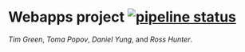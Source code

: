 # Webapps project [![pipeline status](https://gitlab.doc.ic.ac.uk/g1727135/Webapps/badges/master/pipeline.svg)](https://gitlab.doc.ic.ac.uk/g1727135/Webapps/commits/master)

_Tim Green_, _Toma Popov_, _Daniel Yung_, and _Ross Hunter_.
